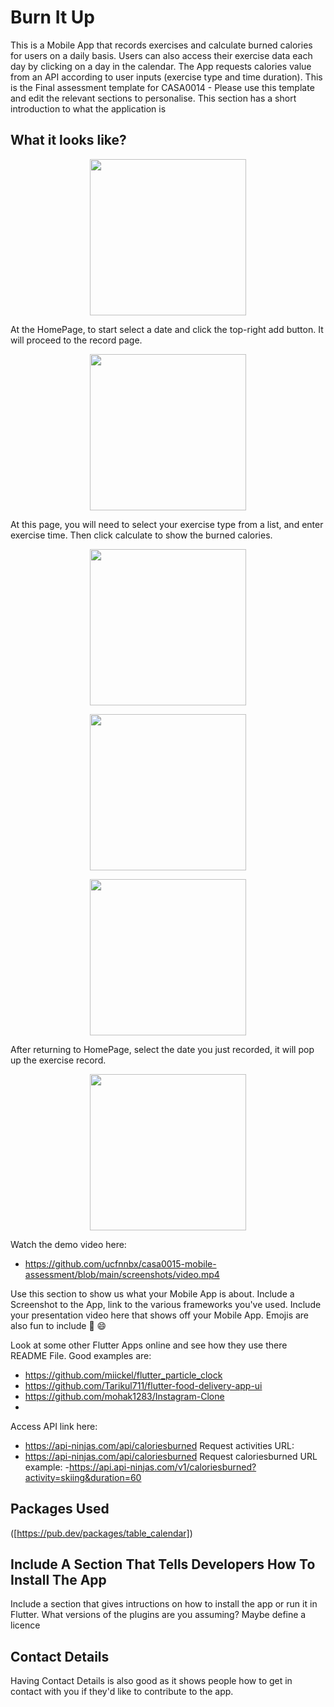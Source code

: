 # Burn It Up

This is a Mobile App that records exercises and calculate burned calories for users on a daily basis. Users can also access their exercise data each day by clicking on a day in the calendar. The App requests calories value from an API according to user inputs (exercise type and time duration). 
This is the Final assessment template for CASA0014 - Please use this template and edit the relevant sections to personalise.
This section has a short introduction to what the application is

## What it looks like?


<p align="center">
<img
src="https://github.com/ucfnnbx/casa0015-mobile-assessment/blob/main/screenshots/Screenshot_1.png" width="250">
</p>

At the HomePage, to start select a date and click the top-right add button. It will proceed to the record page.

<p align="center">
<img
src="https://github.com/ucfnnbx/casa0015-mobile-assessment/blob/main/screenshots/Screenshot_2.png" width="250">
</p>

At this page, you will need to select your exercise type from a list, and enter exercise time. Then click calculate to show the burned calories.

<p align="center">
<img
src="https://github.com/ucfnnbx/casa0015-mobile-assessment/blob/main/screenshots/Screenshot_3.png" width="250">
</p>
<p align="center">
<img
src="https://github.com/ucfnnbx/casa0015-mobile-assessment/blob/main/screenshots/Screenshot_4.png" width="250">
</p>
<p align="center">
<img
src="https://github.com/ucfnnbx/casa0015-mobile-assessment/blob/main/screenshots/Screenshot_5.png" width="250">
</p>

After returning to HomePage, select the date you just recorded, it will pop up the exercise record.

<p align="center">
<img
src="https://github.com/ucfnnbx/casa0015-mobile-assessment/blob/main/screenshots/Screenshot_7.png" width="250">
</p>

Watch the demo video here:
- https://github.com/ucfnnbx/casa0015-mobile-assessment/blob/main/screenshots/video.mp4

Use this section to show us what your Mobile App is about.   Include a Screenshot to the App, link to the various frameworks you've used. Include your presentation video here that shows off your Mobile App.   Emojis are also fun to include 📱 😄

Look at some other Flutter Apps online and see how they use there README File.  Good examples are:

- https://github.com/miickel/flutter_particle_clock
- https://github.com/Tarikul711/flutter-food-delivery-app-ui    
- https://github.com/mohak1283/Instagram-Clone
- 
Access API link here:
- https://api-ninjas.com/api/caloriesburned
Request activities URL: 
- https://api-ninjas.com/api/caloriesburned
Request caloriesburned URL example:
-https://api.api-ninjas.com/v1/caloriesburned?activity=skiing&duration=60

## Packages Used
([https://pub.dev/packages/table_calendar])

## Include A Section That Tells Developers How To Install The App

Include a section that gives intructions on how to install the app or run it in Flutter.  What versions of the plugins are you assuming?  Maybe define a licence

##  Contact Details

Having Contact Details is also good as it shows people how to get in contact with you if they'd like to contribute to the app. 
